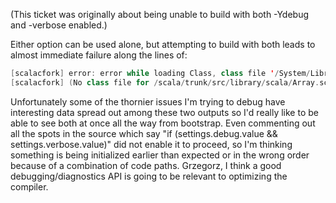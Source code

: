(This ticket was originally about being unable to build with both -Ydebug and -verbose enabled.)

Either option can be used alone, but attempting to build with both leads to almost immediate failure along the lines of:
```scala
[scalacfork] error: error while loading Class, class file '/System/Library/Frameworks/JavaVM.framework/Versions/1.5.0/Classes/classes.jar(java/lang/Class.class)' is broken
[scalacfork] (No class file for /scala/trunk/src/library/scala/Array.scala was found
```
Unfortunately some of the thornier issues I'm trying to debug have interesting data spread out among these two outputs so I'd really like to be able to see both at once all the way from bootstrap.  Even commenting out all the spots in the source which say "if (settings.debug.value && settings.verbose.value)" did not enable it to proceed, so I'm thinking something is being initialized earlier than expected or in the wrong order because of a combination of code paths.
Grzegorz, I think a good debugging/diagnostics API is going to be relevant to optimizing the compiler.
